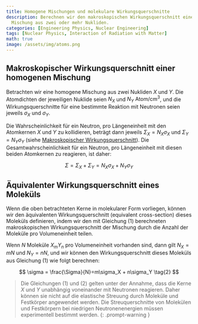 ```yaml
---
title: Homogene Mischungen und molekulare Wirkungsquerschnitte
description: Berechnen wir den makroskopischen Wirkungsquerschnitt einer homogenen
  Mischung aus zwei oder mehr Nukliden.
categories: [Engineering Physics, Nuclear Engineering]
tags: [Nuclear Physics, Interaction of Radiation with Matter]
math: true
image: /assets/img/atoms.png
---
```

## Makroskopischer Wirkungsquerschnitt einer homogenen Mischung
Betrachten wir eine homogene Mischung aus zwei Nukliden $X$ und $Y$. Die Atomdichten der jeweiligen Nuklide seien $N_X$ und $N_Y$ $\text{Atom/cm}^3$, und die Wirkungsquerschnitte für eine bestimmte Reaktion mit Neutronen seien jeweils $\sigma_X$ und $\sigma_Y$. 

Die Wahrscheinlichkeit für ein Neutron, pro Längeneinheit mit den Atomkernen $X$ und $Y$ zu kollidieren, beträgt dann jeweils $\Sigma_X=N_X\sigma_X$ und $\Sigma_Y=N_Y\sigma_Y$ (siehe [Makroskopischer Wirkungsquerschnitt](/posts/Neutron-Interactions-and-Cross-sections/#makroskopischer-wirkungsquerschnitt-macroscopic-cross-section)). Die Gesamtwahrscheinlichkeit für ein Neutron, pro Längeneinheit mit diesen beiden Atomkernen zu reagieren, ist daher:

$$ \Sigma = \Sigma_X + \Sigma_Y = N_X\sigma_X + N_Y\sigma_Y \tag{1}$$

## Äquivalenter Wirkungsquerschnitt eines Moleküls
Wenn die oben betrachteten Kerne in molekularer Form vorliegen, können wir den äquivalenten Wirkungsquerschnitt (equivalent cross-section) dieses Moleküls definieren, indem wir den mit Gleichung (1) berechneten makroskopischen Wirkungsquerschnitt der Mischung durch die Anzahl der Moleküle pro Volumeneinheit teilen.

Wenn $N$ Moleküle $X_mY_n$ pro Volumeneinheit vorhanden sind, dann gilt $N_X=mN$ und $N_Y=nN$, und wir können den Wirkungsquerschnitt dieses Moleküls aus Gleichung (1) wie folgt berechnen:

$$ \sigma = \frac{\Sigma}{N}=m\sigma_X + n\sigma_Y \tag{2} $$

> Die Gleichungen (1) und (2) gelten unter der Annahme, dass die Kerne $X$ und $Y$ unabhängig voneinander mit Neutronen reagieren. Daher können sie nicht auf die elastische Streuung durch Moleküle und Festkörper angewendet werden.
> Die Streuquerschnitte von Molekülen und Festkörpern bei niedrigen Neutronenenergien müssen experimentell bestimmt werden.
{: .prompt-warning }
